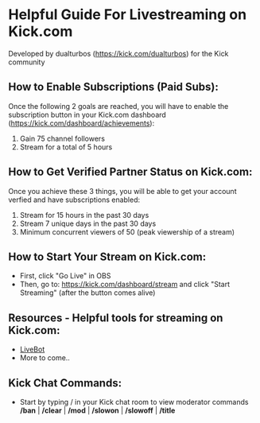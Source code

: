 # Helpful Guide For Livestreaming on Kick.com

Developed by dualturbos (https://kick.com/dualturbos) for the Kick community  

## How to Enable Subscriptions (Paid Subs): 
Once the following 2 goals are reached, you will have to enable the subscription button in your Kick.com dashboard (https://kick.com/dashboard/achievements):
1. Gain 75 channel followers
2. Stream for a total of 5 hours

## How to Get Verified Partner Status on Kick.com:
Once you achieve these 3 things, you will be able to get your account verfied and have subscriptions enabled:
1. Stream for 15 hours in the past 30 days
2. Stream 7 unique days in the past 30 days
3. Minimum concurrent viewers of 50 (peak viewership of a stream)

## How to Start Your Stream on Kick.com:
* First, click "Go Live" in OBS 
* Then, go to: https://kick.com/dashboard/stream and click "Start Streaming" (after the button comes alive)

## Resources - Helpful tools for streaming on Kick.com: 
* [LiveBot](https://www.livebot.app/)
* More to come..

## Kick Chat Commands:
* Start by typing / in your Kick chat room to view moderator commands  
__/ban__ <username> | __/clear__ | __/mod__ <username> | __/slowon__ | __/slowoff__ | __/title__ <title> | __/unban__ <username> | __/unmod__ <username>
